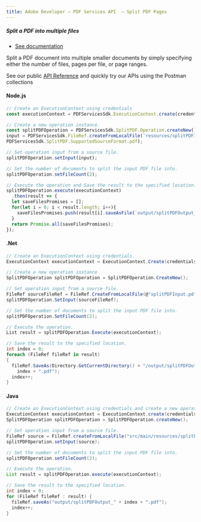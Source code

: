```yaml
---
title: Adobe Developer — PDF Services API  — Split PDF Pages
---
```


<TextBlock slots="heading, buttons, text, text1" theme="dark" className="bgBlue"/>

##### Split a PDF into multiple files

- [See documentation](/src/pages/gettingstarted.md)

Split a PDF document into multiple smaller documents by simply specifying either the number of files, pages per file, or page ranges.

See our public [API Reference](https://documentcloud.adobe.com/document-services/index.html#post-splitPDF) and quickly try our APIs using the Postman collections

<CodeBlock slots="heading, code" repeat="3" languages="js,.net,java" />

#### Node.js

```js
// Create an ExecutionContext using credentials
const executionContext = PDFServicesSdk.ExecutionContext.create(credentials);

// Create a new operation instance.
const splitPDFOperation = PDFServicesSdk.SplitPDF.Operation.createNew(),
input = PDFServicesSdk.FileRef.createFromLocalFile('resources/splitPDFInput.pdf',
PDFServicesSdk.SplitPDF.SupportedSourceFormat.pdf);

// Set operation input from a source file.
splitPDFOperation.setInput(input);

// Set the number of documents to split the input PDF file into.
splitPDFOperation.setFileCount(2);

// Execute the operation and Save the result to the specified location.
splitPDFOperation.execute(executionContext)
  .then(result => {
  let saveFilesPromises = [];
  for(let i = 0; i < result.length; i++){
    saveFilesPromises.push(result[i].saveAsFile(`output/splitPDFOutput_${i}.pdf`));
  }
  return Promise.all(saveFilesPromises);
});
```

#### .Net

```c#
// Create an ExecutionContext using credentials.
ExecutionContext executionContext = ExecutionContext.Create(credentials);

// Create a new operation instance
SplitPDFOperation splitPDFOperation = SplitPDFOperation.CreateNew();

// Set operation input from a source file.
FileRef sourceFileRef = FileRef.CreateFromLocalFile(@"splitPDFInput.pdf");
splitPDFOperation.SetInput(sourceFileRef);

// Set the number of documents to split the input PDF file into.
splitPDFOperation.SetFileCount(2);

// Execute the operation.
List result = splitPDFOperation.Execute(executionContext);

// Save the result to the specified location.
int index = 0;
foreach (FileRef fileRef in result)
{
  fileRef.SaveAs(Directory.GetCurrentDirectory() + "/output/splitPDFOutput_" +
    index + ".pdf");
  index++;
}
```

#### Java

```java
// Create an ExecutionContext using credentials and create a new operation instance.
ExecutionContext executionContext = ExecutionContext.create(credentials);
SplitPDFOperation splitPDFOperation = SplitPDFOperation.createNew();

// Set operation input from a source file.
FileRef source = FileRef.createFromLocalFile("src/main/resources/splitPDFInput.pdf");
splitPDFOperation.setInput(source);

// Set the number of documents to split the input PDF file into.
splitPDFOperation.setFileCount(2);

// Execute the operation.
List result = splitPDFOperation.execute(executionContext);

// Save the result to the specified location.
int index = 0;
for (FileRef fileRef : result) {
  fileRef.saveAs("output/splitPDFOutput_" + index + ".pdf");
  index++;
}
```
